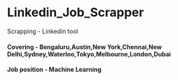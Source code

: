 # Linkedin_Job_Scrapper

Scrapping - Linkedin tool 
#### Covering - Bengaluru,Austin,New York,Chennai,New Delhi,Sydney,Waterloo,Tokyo,Melbourne,London,Dubai
#### Job position - Machine Learning
